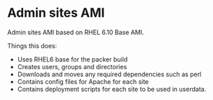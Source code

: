 # Admin sites AMI

Admin sites AMI based on RHEL 6.10 Base AMI.

Things this does:

- Uses RHEL6 base for the packer build
- Creates users, groups and directories
- Downloads and moves any required dependencies such as perl
- Contains config files for Apache for each site
- Contains deployment scripts for each site to be used in userdata.
